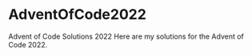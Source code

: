 # AdventOfCode2022
Advent of Code Solutions 2022
Here are my solutions for the Advent of Code 2022.
